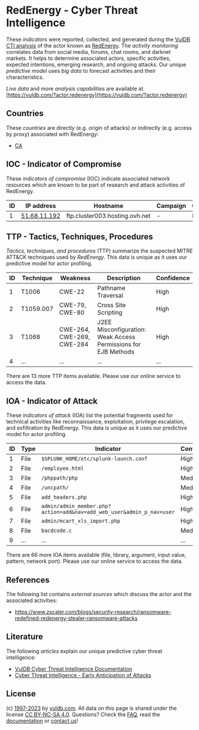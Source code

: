 # RedEnergy - Cyber Threat Intelligence

These _indicators_ were reported, collected, and generated during the [VulDB CTI analysis](https://vuldb.com/?kb.cti) of the actor known as [RedEnergy](https://vuldb.com/?actor.redenergy). The _activity monitoring_ correlates data from social media, forums, chat rooms, and darknet markets. It helps to determine associated actors, specific activities, expected intentions, emerging research, and ongoing attacks. Our unique _predictive model_ uses _big data_ to forecast activities and their characteristics.

_Live data_ and more _analysis capabilities_ are available at [https://vuldb.com/?actor.redenergy](https://vuldb.com/?actor.redenergy)

## Countries

These _countries_ are directly (e.g. origin of attacks) or indirectly (e.g. access by proxy) associated with RedEnergy:

* [CA](https://vuldb.com/?country.ca)

## IOC - Indicator of Compromise

These _indicators of compromise_ (IOC) indicate associated network resources which are known to be part of research and attack activities of RedEnergy.

ID | IP address | Hostname | Campaign | Confidence
-- | ---------- | -------- | -------- | ----------
1 | [51.68.11.192](https://vuldb.com/?ip.51.68.11.192) | ftp.cluster003.hosting.ovh.net | - | High

## TTP - Tactics, Techniques, Procedures

_Tactics, techniques, and procedures_ (TTP) summarize the suspected MITRE ATT&CK techniques used by _RedEnergy_. This data is unique as it uses our predictive model for actor profiling.

ID | Technique | Weakness | Description | Confidence
-- | --------- | -------- | ----------- | ----------
1 | T1006 | CWE-22 | Pathname Traversal | High
2 | T1059.007 | CWE-79, CWE-80 | Cross Site Scripting | High
3 | T1068 | CWE-264, CWE-269, CWE-284 | J2EE Misconfiguration: Weak Access Permissions for EJB Methods | High
4 | ... | ... | ... | ...

There are 13 more TTP items available. Please use our online service to access the data.

## IOA - Indicator of Attack

These _indicators of attack_ (IOA) list the potential fragments used for technical activities like reconnaissance, exploitation, privilege escalation, and exfiltration by RedEnergy. This data is unique as it uses our predictive model for actor profiling.

ID | Type | Indicator | Confidence
-- | ---- | --------- | ----------
1 | File | `$SPLUNK_HOME/etc/splunk-launch.conf` | High
2 | File | `/employee.html` | High
3 | File | `/phppath/php` | Medium
4 | File | `/uncpath/` | Medium
5 | File | `add_headers.php` | High
6 | File | `admin/admin_member.php?action=add&nav=add_web_user&admin_p_nav=user` | High
7 | File | `admin/mcart_xls_import.php` | High
8 | File | `bacdcode.c` | Medium
9 | ... | ... | ...

There are 66 more IOA items available (file, library, argument, input value, pattern, network port). Please use our online service to access the data.

## References

The following list contains _external sources_ which discuss the actor and the associated activities:

* https://www.zscaler.com/blogs/security-research/ransomware-redefined-redenergy-stealer-ransomware-attacks

## Literature

The following _articles_ explain our unique predictive cyber threat intelligence:

* [VulDB Cyber Threat Intelligence Documentation](https://vuldb.com/?kb.cti)
* [Cyber Threat Intelligence - Early Anticipation of Attacks](https://www.scip.ch/en/?labs.20201022)

## License

(c) [1997-2023](https://vuldb.com/?kb.changelog) by [vuldb.com](https://vuldb.com/?kb.about). All data on this page is shared under the license [CC BY-NC-SA 4.0](https://creativecommons.org/licenses/by-nc-sa/4.0/). Questions? Check the [FAQ](https://vuldb.com/?kb.faq), read the [documentation](https://vuldb.com/?kb) or [contact us](https://vuldb.com/?contact)!
